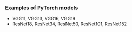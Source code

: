 ### Examples of PyTorch models

- VGG11, VGG13, VGG16, VGG19
- ResNet18, ResNet34, ResNet50, ResNet101, ResNet152
